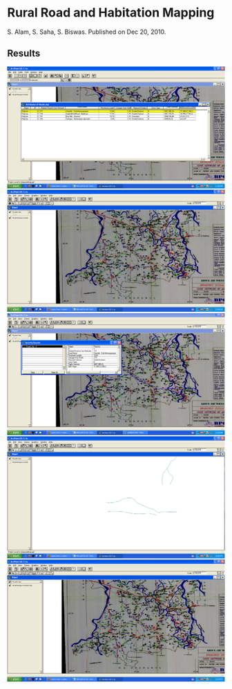 # Rural Road and Habitation Mapping
S. Alam, S. Saha, S. Biswas. Published on Dec 20, 2010.

## Results 

![](./Results/untitled.PNG)
![](./Results/untitled2.PNG)
![](./Results/untitled3.PNG)
![](./Results/untitled4.PNG)
![](./Results/untitled5.PNG)
